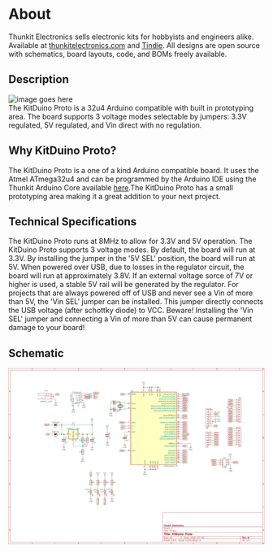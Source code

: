 # About #
Thunkit Electronics sells electronic kits for hobbyists and engineers alike. Available at [thunkitelectronics.com](https://thunkitelectronics.com) and [Tindie](https://www.tindie.com/stores/cmccaskey). All designs are open source with schematics, board layouts, code, and BOMs freely available.

## Description ###
![image goes here](IMAGES/KitDuino-Proto_1.png) <br />
The KitDuino Proto is a 32u4 Arduino compatible with built in prototyping area. The board supports 3 voltage modes selectable by jumpers: 3.3V regulated, 5V regulated, and Vin direct with no regulation.

## Why KitDuino Proto? ##
The KitDuino Proto is a one of a kind Arduino compatible board. It uses the Atmel ATmega32u4 and can be programmed by the Arduino IDE using the Thunkit Arduino Core available [here](https://github.com/cmccaskey/Thunkit-Arduino-Core/tree/master).The KitDuino Proto has a small prototyping area making it a great addition to your next project.

## Technical Specifications ##
The KitDuino Proto runs at 8MHz to allow for 3.3V and 5V operation. The KitDuino Proto supports 3 voltage modes. By default, the board will run at 3.3V. By installing the jumper in the '5V SEL' position, the board will run at 5V. When powered over USB, due to losses in the regulator circuit, the board will run at approximately 3.8V. If an external voltage sorce of 7V or higher is used, a stable 5V rail will be generated by the regulator. For projects that are always powered off of USB and never see a Vin of more than 5V, the 'Vin SEL' jumper can be installed. This jumper directly connects the USB voltage (after schottky diode) to VCC. Beware! Installing the 'Vin SEL' jumper and connecting a Vin of more than 5V can cause permanent damage to your board!

## Schematic ##
![image goes here](IMAGES/KitDuino-Proto_SCHEM.png) <br />
